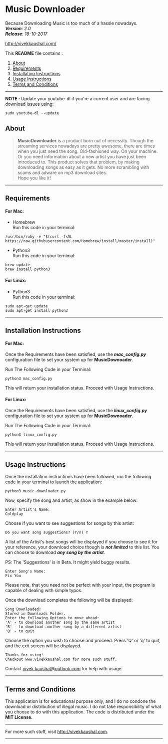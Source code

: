 Music Downloader
===================

Because Downloading Music is too much of a hassle nowadays. <br />
***Version***: *2.0* <br />
***Release***: *18-10-2017* <br />

http://vivekkaushal.com/
<br>

This **README** file contains :
 1. [About](#about)
 2. [Requirements](#requirements)
 3. [Installation Instructions](#installation-instructions)
 4. [Usage Instructions](#usage-instructions)
 5. [Terms and Conditions](#terms-and-conditions)
 

----------

**NOTE :** Update your youtube-dl if you're a current user and are facing download issues using:
```
sudo youtube-dl --update
```

About
--------

>**MusicDownloader** is a product born out of necessity. Though the streaming services nowadays are pretty awesome, there are times when you just need the song. Old-fashioned way. On your machine. Or you need information about a new artist you have just been introduced to. This product solves that problem, by making downloading songs as easy as it gets. No more scrambling with scams and adware on mp3 download sites. <br />
>Hope you like it!


----------


Requirements
------------

#### For Mac: 

- Homebrew<br>
Run this code in your terminal:
```
/usr/bin/ruby -e "$(curl -fsSL https://raw.githubusercontent.com/Homebrew/install/master/install)"
```
- Python3<br>
Run this code in your ternimal:
```
brew update
brew install python3
```

#### For Linux:

- Python3<br>
Run this code in your terminal:
```
sudo apt-get update
sudo apt-get install python3
```

------------------------

Installation Instructions
--------------------------
#### For Mac:<br />
Once the Requirements have been satisfied, use the ***mac_config.py*** configuration file to set your system up for **MusicDownoader**.

Run The Following Code in your Terminal:
```
python3 mac_config.py
```
This will return your installation status. Proceed with Usage Instructions.

#### For Linux: <br />
Once the Requirements have been satisfied, use the ***linux_config.py*** configuration file to set your system up for **MusicDownoader**.

Run The Following Code in your Terminal:
```
python3 linux_config.py
```
This will return your installation status. Proceed with Usage Instructions.
__________________

Usage Instructions
------------------
Once the installation instructions have been followed, run the following code in your terminal to launch the application:
```
python3 music_downloader.py
```
Now, specify the song and artist, as show in the example below:
```
Enter Artist's Name:
Coldplay
```
Choose if you want to see suggestions for songs by this artist:
```
Do you want song suggestions? (Y/n) Y
```

A list of the Artist's best songs will be displayed if you choose to see it for your reference, your download choice though is ***not limited*** to this list. You can choose to download ***any song by the artist***.

PS: The 'Suggestions' is in Beta. It might yield buggy results.
```
Enter Song's Name:
Fix You
```
Please note, that you need not be perfect with your input, the program is capable of dealing with simple typos.

Once the download completes the following will be displayed:
```
Song Downloaded!
Stored in Downloads Folder.
Enter the following Options to move ahead:
'A' - to download another song by the same artist
'B' - to download another song by a different artist
'Q' - to quit
```
Choose the option you wish to choose and proceed. Press 'Q' or 'q' to quit, and the exit screen will be displayed.
```
Thanks for using!
Checkout www.vivekkaushal.com for more such stuff.
```
Contact vivek.kaushal@outlook.com for help with usage.
___________________

Terms and Conditions
--------------------
This application is for educational purpose only, and I do no condone the download or distribution of illegal music. I do not take responsibility of what you choose to do with this application. The code is distributed under the **MIT License.**
_______________

For more such stuff, visit http://vivekkaushal.com.


----------
